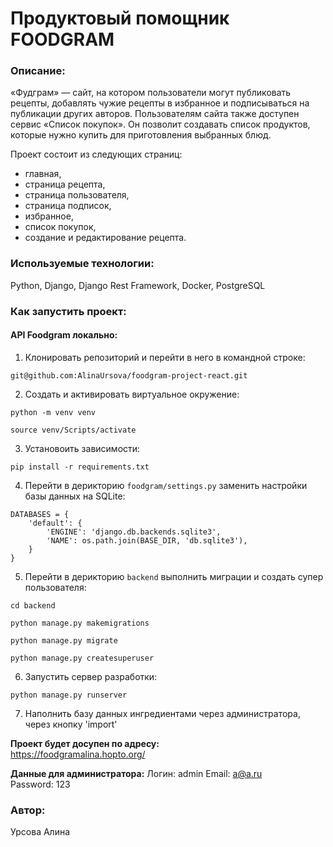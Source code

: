 # Продуктовый помощник FOODGRAM
### Описание:
«Фудграм» — сайт, на котором пользователи могут публиковать рецепты, добавлять чужие рецепты в избранное и подписываться на публикации других авторов. Пользователям сайта также доступен сервис «Список покупок». Он позволит создавать список продуктов, которые нужно купить для приготовления выбранных блюд.

Проект состоит из следующих страниц: 
- главная,
- страница рецепта,
- страница пользователя,
- страница подписок,
- избранное,
- список покупок,
- создание и редактирование рецепта.

### Используемые технологии:
Python, Django, Django Rest Framework, Docker, PostgreSQL

### Как запустить проект:
#### API Foodgram локально:
1. Клонировать репозиторий и перейти в него в командной строке:
```
git@github.com:AlinaUrsova/foodgram-project-react.git
```
2. Cоздать и активировать виртуальное окружение:

```
python -m venv venv
```
```
source venv/Scripts/activate
```
3. Установоить зависимости:
```
pip install -r requirements.txt
```
4. Перейти в дерикторию `foodgram/settings.py` заменить настройки базы данных на SQLite:
```
DATABASES = {
    'default': {
        'ENGINE': 'django.db.backends.sqlite3',
        'NAME': os.path.join(BASE_DIR, 'db.sqlite3'),
    }
}
```
5. Перейти в дерикторию `backend` выполнить миграции и создать супер пользователя:
```
cd backend
```
```
python manage.py makemigrations
```
```
python manage.py migrate
```
```
python manage.py createsuperuser
```
6. Запустить сервер разработки:
```
python manage.py runserver
```
7. Наполнить базу данных ингредиентами через администратора, через кнопку 'import'

**Проект будет досупен по адресу:**  
https://foodgramalina.hopto.org/

**Данные для администратора:**
Логин: admin
Email: a@a.ru  
Password: 123

### Автор:
Урсова Алина